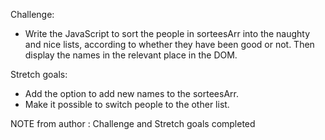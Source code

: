 Challenge:

- Write the JavaScript to sort the people in sorteesArr into the naughty and nice lists, according to whether they have been good or not. Then display the names in the relevant place in the DOM.

Stretch goals:

- Add the option to add new names to the sorteesArr.
- Make it possible to switch people to the other list.

NOTE from author :
Challenge and Stretch goals completed
